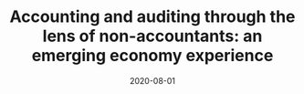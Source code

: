 ---
title: "Accounting and auditing through the lens of non-accountants: an emerging economy experience"
collection: publications
permalink: /publication/2020-08-01-non-accountants-lens
excerpt: >
  <strong>Research Highlight & PhD Alignment</strong><br><br>
  The information produced by accountants and auditors is foundational to business, yet it is primarily consumed by non-accountants—managers, investors, and regulators. This study explores the perceptions and potential misconceptions these stakeholders have about accounting and auditing in an emerging economy. We investigated how well the core principles of our field are understood by those who rely on our work.<br><br>
  Our findings reveal a significant "expectation gap," where non-accountants often have a different understanding of the assurances provided by an audit or the nuances of financial reporting. This highlights a critical need for better communication and education to bridge the gap between information preparers and users.<br><br>
  This research was instrumental in shaping my perspective on the ultimate purpose of accounting: effective communication. It's not enough to simply produce technically correct reports; the information must be understood to be useful. This user-centric view of accounting information is a core theme I wish to explore in my PhD, focusing on how disclosure design and new reporting technologies can improve information transmission in capital markets.
date: 2020-08-01
venue: 'Asia-Pacific Management Accounting Journal, Vol. 15, No. 2, pp. 228-245'
paperurl: 'https://ir.uitm.edu.my/id/eprint/65608/1/65608.pdf'
link: 'https://ir.uitm.edu.my/id/eprint/65608/'
gscholar_id: 'https://scholar.google.com/citations?view_op=view_citation&hl=en&user=3-AfcGcAAAAJ&sortby=pubdate&citation_for_view=3-AfcGcAAAAJ:UeHWp8X0CEIC'
gscholar_citations: '13'
citation: 'Khan, I., & Islam, M. S. (2020). &quot;Accounting and auditing through the lens of non-accountants: an emerging economy experience.&quot; <i>Asia-Pacific Management Accounting Journal</i>, Vol. 15, No. 2, pp. 228-245.'
---